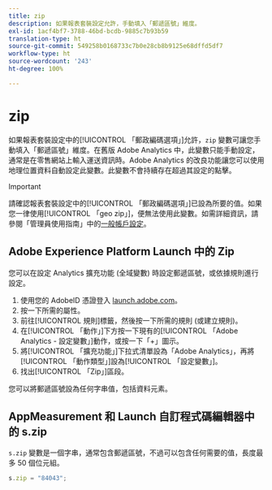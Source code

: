 ```yaml
---
title: zip
description: 如果報表套裝設定允許，手動填入「郵遞區號」維度。
exl-id: 1acf4bf7-3788-46bd-bcdb-9885c7b93b59
translation-type: ht
source-git-commit: 549258b0168733c7b0e28cb8b9125e68dffd5df7
workflow-type: ht
source-wordcount: '243'
ht-degree: 100%

---
```


# zip

如果報表套裝設定中的[!UICONTROL 「郵政編碼選項」]允許，`zip` 變數可讓您手動填入「郵遞區號」維度。在舊版 Adobe Analytics 中，此變數只能手動設定，通常是在零售網站上輸入運送資訊時。Adobe Analytics 的改良功能讓您可以使用地理位置資料自動設定此變數。此變數不會持續存在超過其設定的點擊。

>[!IMPORTANT]
>
> 請確認報表套裝設定中的[!UICONTROL 「郵政編碼選項」]已設為所要的值。如果您一律使用[!UICONTROL 「geo zip」]，便無法使用此變數。如需詳細資訊，請參閱「管理員使用指南」中的[一般帳戶設定](/help/admin/admin/general-acct-settings-admin.md)。

## Adobe Experience Platform Launch 中的 Zip

您可以在設定 Analytics 擴充功能 (全域變數) 時設定郵遞區號，或依據規則進行設定。

1. 使用您的 AdobeID 憑證登入 [launch.adobe.com](https://launch.adobe.com)。
2. 按一下所需的屬性。
3. 前往[!UICONTROL 規則]標籤，然後按一下所需的規則 (或建立規則)。
4. 在[!UICONTROL 「動作」]下方按一下現有的[!UICONTROL 「Adobe Analytics - 設定變數」]動作，或按一下「+」圖示。
5. 將[!UICONTROL 「擴充功能」]下拉式清單設為「Adobe Analytics」，再將[!UICONTROL 「動作類型」]設為[!UICONTROL 「設定變數」]。
6. 找出[!UICONTROL 「Zip」]區段。

您可以將郵遞區號設為任何字串值，包括資料元素。

## AppMeasurement 和 Launch 自訂程式碼編輯器中的 s.zip

`s.zip` 變數是一個字串，通常包含郵遞區號，不過可以包含任何需要的值，長度最多 50 個位元組。

```js
s.zip = "84043";
```
